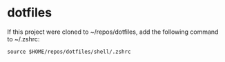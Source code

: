 # dotfiles

If this project were cloned to ~/repos/dotfiles, add the following command to ~/.zshrc:

```
source $HOME/repos/dotfiles/shell/.zshrc
```
